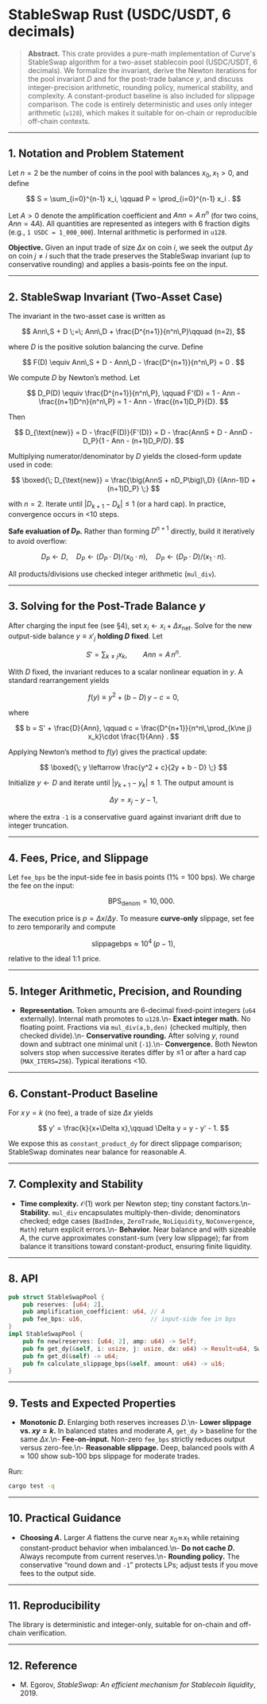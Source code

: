 # StableSwap Rust (USDC/USDT, 6 decimals)

> **Abstract.** This crate provides a pure-math implementation of Curve's StableSwap algorithm for a two-asset stablecoin pool (USDC/USDT, 6 decimals). We formalize the invariant, derive the Newton iterations for the pool invariant $D$ and for the post-trade balance $y$, and discuss integer-precision arithmetic, rounding policy, numerical stability, and complexity. A constant-product baseline is also included for slippage comparison. The code is entirely deterministic and uses only integer arithmetic (`u128`), which makes it suitable for on-chain or reproducible off-chain contexts.

---

## 1. Notation and Problem Statement

Let $n=2$ be the number of coins in the pool with balances $x_0, x_1>0$, and define

$$
S = \sum_{i=0}^{n-1} x_i, \qquad P = \prod_{i=0}^{n-1} x_i .
$$

Let $A>0$ denote the amplification coefficient and $Ann = A\,n^n$ (for two coins, $Ann=4A$). All quantities are represented as integers with 6 fraction digits (e.g., `1 USDC = 1_000_000`). Internal arithmetic is performed in $\mathtt{u128}$.

**Objective.** Given an input trade of size $\Delta x$ on coin $i$, we seek the output $\Delta y$ on coin $j\ne i$ such that the trade preserves the StableSwap invariant (up to conservative rounding) and applies a basis-points fee on the input.

---

## 2. StableSwap Invariant (Two-Asset Case)

The invariant in the two-asset case is written as

$$
Ann\,S + D \;=\; Ann\,D + \frac{D^{n+1}}{n^n\,P}\qquad (n=2),
$$

where $D$ is the positive solution balancing the curve. Define

$$
F(D) \equiv Ann\,S + D - Ann\,D - \frac{D^{n+1}}{n^n\,P} = 0 .
$$

We compute $D$ by Newton’s method. Let

$$
D_P(D) \equiv \frac{D^{n+1}}{n^n\,P}, \qquad 
F'(D) = 1 - Ann - \frac{(n+1)D^n}{n^n\,P}
     = 1 - Ann - \frac{(n+1)D_P}{D}.
$$

Then

$$
D_{\text{new}} 
= D - \frac{F(D)}{F'(D)}
= D - \frac{AnnS + D - AnnD - D_P}{1 - Ann - (n+1)D_P/D}.
$$

Multiplying numerator/denominator by $D$ yields the closed-form update used in code:

$$
\boxed{\; D_{\text{new}} = \frac{\big(AnnS + nD_P\big)\,D}
{(Ann-1)D + (n+1)D_P} \;}
$$

with $n=2$. Iterate until $|D_{k+1}-D_k|\le 1$ (or a hard cap). In practice, convergence occurs in <10 steps.

**Safe evaluation of $D_P$.** Rather than forming $D^{n+1}$ directly, build it iteratively to avoid overflow:

$$
D_P \leftarrow D,\quad 
D_P \leftarrow (D_P\cdot D)/(x_0\cdot n),\quad
D_P \leftarrow (D_P\cdot D)/(x_1\cdot n).
$$

All products/divisions use checked integer arithmetic (`mul_div`).

---

## 3. Solving for the Post-Trade Balance $y$

After charging the input fee (see §4), set $x_i \leftarrow x_i + \Delta x_{\text{net}}$. Solve for the new output-side balance $y\equiv x'_j$ **holding $D$ fixed**. Let

$$
S' = \sum_{k\ne j} x_k,\qquad Ann = A\,n^n .
$$

With $D$ fixed, the invariant reduces to a scalar nonlinear equation in $y$. A standard rearrangement yields

$$
f(y) \equiv y^2 + (b - D)\,y - c = 0,
$$

where

$$
b = S' + \frac{D}{Ann}, \qquad
c = \frac{D^{n+1}}{n^n\,\prod_{k\ne j} x_k}\cdot \frac{1}{Ann} .
$$

Applying Newton’s method to $f(y)$ gives the practical update:

$$
\boxed{\; y \leftarrow \frac{y^2 + c}{2y + b - D} \;}
$$

Initialize $y\gets D$ and iterate until $|y_{k+1}-y_k|\le 1$. The output amount is

$$
\Delta y = x_j - y - 1,
$$

where the extra `-1` is a conservative guard against invariant drift due to integer truncation.

---

## 4. Fees, Price, and Slippage

Let `fee_bps` be the input-side fee in basis points (1% = 100 bps). We charge the fee on the input:

$$
\qquad \text{BPS}_\text{denom}=10{,}000.
$$

The execution price is $p=\Delta x/\Delta y$. To measure **curve-only** slippage, set fee to zero temporarily and compute

$$
\text{slippagebps} \approx 10^4\,(p-1),
$$

relative to the ideal 1:1 price.

---

## 5. Integer Arithmetic, Precision, and Rounding

* **Representation.** Token amounts are 6-decimal fixed-point integers (`u64` externally). Internal math promotes to `u128`.\n- **Exact integer math.** No floating point. Fractions via `mul_div(a,b,den)` (checked multiply, then checked divide).\n- **Conservative rounding.** After solving $y$, round down and subtract one minimal unit (`-1`).\n- **Convergence.** Both Newton solvers stop when successive iterates differ by ≤1 or after a hard cap (`MAX_ITERS=256`). Typical iterations <10.

---

## 6. Constant-Product Baseline

For $x\,y=k$ (no fee), a trade of size $\Delta x$ yields

$$
y' = \frac{k}{x+\Delta x},\qquad \Delta y = y - y' - 1.
$$

We expose this as `constant_product_dy` for direct slippage comparison; StableSwap dominates near balance for reasonable $A$.

---

## 7. Complexity and Stability

* **Time complexity.** $\mathcal{O}(1)$ work per Newton step; tiny constant factors.\n- **Stability.** `mul_div` encapsulates multiply-then-divide; denominators checked; edge cases (`BadIndex`, `ZeroTrade`, `NoLiquidity`, `NoConvergence`, `Math`) return explicit errors.\n- **Behavior.** Near balance and with sizeable $A$, the curve approximates constant-sum (very low slippage); far from balance it transitions toward constant-product, ensuring finite liquidity.

---

## 8. API

```rust
pub struct StableSwapPool {
    pub reserves: [u64; 2],
    pub amplification_coefficient: u64, // A
    pub fee_bps: u16,                   // input-side fee in bps
}
impl StableSwapPool {
    pub fn new(reserves: [u64; 2], amp: u64) -> Self;
    pub fn get_dy(&self, i: usize, j: usize, dx: u64) -> Result<u64, SwapError>;
    pub fn get_d(&self) -> u64;
    pub fn calculate_slippage_bps(&self, amount: u64) -> u16;
}
```

---

## 9. Tests and Expected Properties

* **Monotonic $D$.** Enlarging both reserves increases $D$.\n- **Lower slippage vs. $x y=k$.** In balanced states and moderate $A$, `get_dy` > baseline for the same $\Delta x$.\n- **Fee-on-input.** Non-zero `fee_bps` strictly reduces output versus zero-fee.\n- **Reasonable slippage.** Deep, balanced pools with $A\approx100$ show sub-100 bps slippage for moderate trades.

Run:

```bash
cargo test -q
```

---

## 10. Practical Guidance

* **Choosing $A$.** Larger $A$ flattens the curve near $x_0\!\approx\!x_1$ while retaining constant-product behavior when imbalanced.\n- **Do not cache $D$.** Always recompute from current reserves.\n- **Rounding policy.** The conservative “round down and `-1`” protects LPs; adjust tests if you move fees to the output side.

---

## 11. Reproducibility

The library is deterministic and integer-only, suitable for on-chain and off-chain verification.

---

## 12. Reference

* M. Egorov, *StableSwap: An efficient mechanism for Stablecoin liquidity*, 2019.

